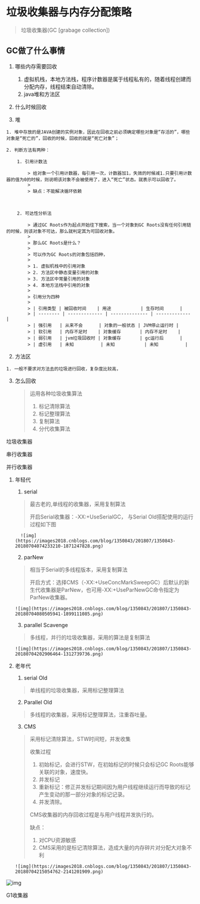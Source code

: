 # 垃圾收集器与内存分配策略

> 垃圾收集器(GC  [grabage collection])

## GC做了什么事情

1. 哪些内存需要回收

	1. 虚拟机栈，本地方法栈，程序计数器是属于线程私有的，随着线程创建而分配内存，线程结束自动清除。
	2. java堆和方法区

2. 什么时候回收

  1. 堆    

    1. 堆中存放的是JAVA创建的实例对象，因此在回收之前必须确定哪些对象是“存活的”，哪些对象是“死亡的”，回收的时候，回收的就是“死亡对象”；

    2. 判断方法有两种：

    	1. 引用计数法

    		> 给对象一个引用计数器，每引用一次，计数器加1，失效的时候减1.只要引用计数器的值为0的时候，则说明该对象不会被使用了，进入“死亡”状态。就表示可以回收了。
    		>
    		> 缺点：不能解决循环依赖

    		

    	2. 可达性分析法

    		> 通过GC Roots作为起点开始往下搜索，当一个对象到GC Roots没有任何引用链的时候，则该对象不可达，那么就判定其为可回收对象。
    		>
    		> 那么GC Roots是什么？
    		>
    		> 可以作为GC Roots的对象包括四种，
    		>
    		> 1. 虚拟机栈中的引用对象
    		> 2. 方法区中静态变量引用的对象
    		> 3. 方法区中常量引用的对象
    		> 4. 本地方法栈中引用的对象
    		>
    		> 引用分为四种
    		>
    		> | 引用类型 | 被回收时间    | 用途           | 生存时间      |
    		> | -------- | ------------- | -------------- | ------------- |
    		> | 强引用   | 从来不会      | 对象的一般状态 | JVM停止运行时 |
    		> | 软引用   | 内存不足时    | 对象缓存       | 内存不足时    |
    		> | 弱引用   | jvm垃圾回收时 | 对象缓存       | gc运行后      |
    		> | 虚引用   | 未知          | 未知           | 未知          |

  2. 方法区

  	1. 一般不要求对方法去的垃圾进行回收，复杂度比较高，

3. 怎么回收

	> 运用各种垃圾收集算法
	>
	> 1. 标记清除算法
	> 2. 标记整理算法
	> 3. 复制算法
	> 4. 分代收集算法

垃圾收集器

串行收集器

并行收集器

 1.  年轻代

	 1.  serial

		> 最古老的,单线程的收集器，采用复制算法
		>
		>  开启Serial收集器：-XX:+UseSerialGC，  与Serial Old搭配使用的运行过程如下图 

		   ![img](https://images2018.cnblogs.com/blog/1350843/201807/1350843-20180704074233210-1871247828.png) 

	 2.  parNew

		> 相当于Serial的多线程版本，采用复制算法
		>
		>  开启方式：选择CMS（-XX:+UseConcMarkSweepGC）后默认的新生代收集器是ParNew，也可用-XX:+UseParNewGC命令指定为ParNew收集器。 

		 ![img](https://images2018.cnblogs.com/blog/1350843/201807/1350843-20180704080505941-1899111085.png) 

	 3.  parallel Scavenge

		> 多线程，并行的垃圾收集器，采用的算法是复制算法
		
		 ![img](https://images2018.cnblogs.com/blog/1350843/201807/1350843-20180704202906464-1312739736.png) 

 2.  老年代

	 1.  serial Old

		> 单线程的垃圾收集器，采用标记整理算法

	 2.  Parallel Old

		> 多线程的收集器，采用标记整理算法，注重吞吐量。

	 3.  CMS

		> 采用标记清除算法，STW时间短，并发收集
		>
		> 收集过程
		>
		> 1. 初始标记，会进行STW，在初始标记的时候只会标记GC Roots能够关联的对象，速度快。
		> 2. 并发标记
		> 3. 重新标记：修正并发标记期间因为用户线程继续运行而导致的标记产生变动的那一部分对象的标记记录。
		> 4. 并发清除。
		>
		> CMS收集器的内存回收过程是与用户线程并发执行的。
		>
		> 缺点：
		>
		> 1. 对CPU资源敏感
		> 2. CMS采用的是标记清除算法，造成大量的内存碎片对分配大对象不利
	
		 ![img](https://images2018.cnblogs.com/blog/1350843/201807/1350843-20180704215054762-2141201909.png) 
	
	

 ![img](https://images2017.cnblogs.com/blog/285952/201711/285952-20171109150752075-957670214.png) 

G1收集器

